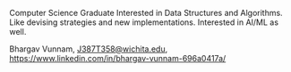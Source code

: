 Computer Science Graduate Interested in Data Structures and Algorithms. Like devising strategies and new implementations. Interested in AI/ML as well.

Bhargav Vunnam,
J387T358@wichita.edu,
https://www.linkedin.com/in/bhargav-vunnam-696a0417a/ 

